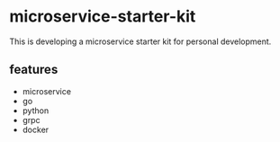 # microservice-starter-kit
This is developing a microservice starter kit for personal development.

## features
- microservice
- go
- python
- grpc
- docker